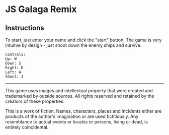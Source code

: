 # JS Galaga Remix


## Instructions
To start, just enter your name and click the "start" button. The game is very intuitve by design - just shoot down the enemy ships and survive.

```
Controls:
Up: W
Down: S
Right: D
Left: A
Shoot: J
```
---------------------------------------------
This game uses images and intellectual property that were created and trademarked by outside sources. All rights reserved and retained by the creators of these properties.

This is a work of fiction. Names, characters, places and incidents either are products of the author's imagination or are used fictitiously. Any resemblance to actual events or locales or persons, living or dead, is entirely coincidental.
